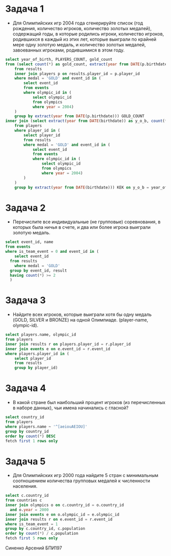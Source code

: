 ﻿
# Задача 1
- Для Олимпийских игр 2004 года сгенерируйте список (год рождения, количество игроков, количество золотых медалей), содержащий годы, в которые родились игроки, количество игроков, родившихся в каждый из этих лет, которые выиграли по крайней мере одну золотую медаль, и количество золотых медалей, завоеванных игроками, родившимися в этом году.

```sql
select year_of_birth, PLAYERS_COUNT, gold_count
from (select count(*) as gold_count, extract(year from DATE(p.birthdate)) as year_of_birth
    from results
    inner join players p on results.player_id = p.player_id
    where medal = 'GOLD' and event_id in (
        select event_id
        from events
        where olympic_id in (
            select olympic_id
            from olympics
            where year = 2004)
    )
    group by extract(year from DATE(p.birthdate))) GOLD_COUNT
inner join (select extract(year from DATE(birthdate)) as y_o_b, count(*) as PLAYERS_COUNT
    from players
    where player_id in (
        select player_id
        from results
        where medal = 'GOLD' and event_id in (
            select event_id
            from events
            where olympic_id in (
                select olympic_id
                from olympics
                where year = 2004)
        )
    )
    group by extract(year from DATE(birthdate))) KEK on y_o_b = year_of_birth
```
# Задача 2
-   Перечислите все индивидуальные (не групповые) соревнования, в которых была ничья в счете, и два или более игрока выиграли золотую медаль.
```sql
select event_id, name  
from events  
where is_team_event = 0 and event_id in (  
    select event_id  
  from results  
    where medal = 'GOLD'  
  group by event_id, result  
  having count(*) >= 2  
  )
```
# Задача 3
-   Найдите всех игроков, которые выиграли хотя бы одну медаль (GOLD, SILVER и BRONZE) на одной Олимпиаде. (player-name, olympic-id).
```sql
select players.name, olympic_id  
from players  
inner join results r on players.player_id = r.player_id  
inner join events e on e.event_id = r.event_id  
where players.player_id in (  
	select player_id  
	from results  
	group by player_id)
```
# Задача 4
-   В какой стране был наибольший процент игроков (из перечисленных в наборе данных), чьи имена начинались с гласной?
```sql
select country_id  
from players  
where players.name ~ '^[aeiouAEIOU]'  
group by country_id  
order by count(*) DESC  
fetch first 1 rows only
```
# Задача 5
-   Для Олимпийских игр 2000 года найдите 5 стран с минимальным соотношением количества групповых медалей к численности населения.
```sql
select c.country_id  
from countries c  
inner join olympics o on c.country_id = o.country_id  
  and o.year = 2000  
inner join events e on o.olympic_id = e.olympic_id  
inner join results r on e.event_id = r.event_id  
where is_team_event = 1  
group by c.country_id, c.population  
order by count(*) / c.population  
fetch first 5 rows only
```
Синенко Арсений БПИ197
